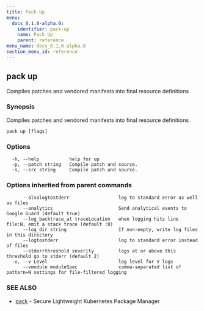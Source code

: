 ```yaml
---
title: Pack Up
menu:
  docs_0.1.0-alpha.0:
    identifier: pack-up
    name: Pack Up
    parent: reference
menu_name: docs_0.1.0-alpha.0
section_menu_id: reference
---
```

## pack up

Compiles patches and vendored manifests into final resource definitions

### Synopsis

Compiles patches and vendored manifests into final resource definitions

```
pack up [flags]
```

### Options

```
  -h, --help           help for up
  -p, --patch string   Compile patch and source.
  -s, --src string     Compile patch and source.
```

### Options inherited from parent commands

```
      --alsologtostderr                  log to standard error as well as files
      --analytics                        Send analytical events to Google Guard (default true)
      --log_backtrace_at traceLocation   when logging hits line file:N, emit a stack trace (default :0)
      --log_dir string                   If non-empty, write log files in this directory
      --logtostderr                      log to standard error instead of files
      --stderrthreshold severity         logs at or above this threshold go to stderr (default 2)
  -v, --v Level                          log level for V logs
      --vmodule moduleSpec               comma-separated list of pattern=N settings for file-filtered logging
```

### SEE ALSO

* [pack](/docs/0.1.0-alpha.0/reference/pack)	 - Secure Lightweight Kubernetes Package Manager

